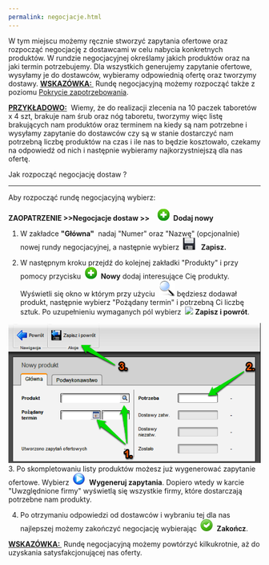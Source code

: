 ```yaml
---
permalink: negocjacje.html
---
```

 W tym miejscu możemy ręcznie stworzyć zapytania ofertowe oraz rozpocząć negocjację z dostawcami w celu nabycia konkretnych produktów. W rundzie negocjacyjnej określamy jakich produktów oraz na jaki termin potrzebujemy. Dla wszystkich generujemy zapytanie ofertowe, wysyłamy je do dostawców, wybieramy odpowiednią ofertę oraz tworzymy dostawy. 
<u style="font-weight:bold">
            WSKAZÓWKA:
        </u> &nbsp;Rundę negocjacyjną możemy rozpocząć także z poziomu&nbsp;[Pokrycie zapotrzebowania](/pokrycie-zapotrzebowania).&nbsp; 

<u style="font-weight:bold">
            PRZYKŁADOWO:</u> &nbsp;Wiemy, że do realizacji zlecenia na 10 paczek taboretów x 4 szt, brakuje nam śrub oraz nóg taboretu, tworzymy więc listę brakujących nam produktów oraz terminem na kiedy są nam potrzebne i wysyłamy zapytanie do dostawców czy są w stanie dostarczyć nam potrzebną liczbę produktów na czas i ile nas to będzie kosztowało, czekamy na odpowiedź od nich i następnie wybieramy najkorzystniejszą dla nas ofertę.

Jak rozpocząć negocjację dostaw ?

* * *

Aby rozpocząć rundę negocjacyjną wybierz:

**ZAOPATRZENIE \>\>Negocjacje dostaw \>\>** &nbsp;&nbsp; ![](/images/newIcon24.png)&nbsp; **Dodaj nowy**

1. W zakładce **"Główna"** &nbsp;nadaj "Numer" oraz "Nazwę" (opcjonalnie) nowej rundy negocjacyjnej, a następnie wybierz&nbsp; ![](/images/zapisz.png) &nbsp; **Zapisz.&nbsp;**

2. W następnym kroku przejdź do kolejnej zakładki "Produkty" i przy pomocy przycisku&nbsp; ![](/images/newIcon24.png)&nbsp; **Nowy**&nbsp;dodaj interesujące Cię produkty. Wyświetli się okno w którym przy użyciu&nbsp; ![](/images/lupka.png)&nbsp;będziesz dodawał produkt, następnie wybierz "Pożądany termin" i potrzebną Ci liczbę sztuk. Po uzupełnieniu wymaganych pól wybierz&nbsp; ![](/images/zapisz%20i%20powr%C3%B3t.png)&nbsp;**Zapisz i powrót**.&nbsp;

[![](/images/zaopatrzenie-%20negocjacje%20dostaw-%20produkty.png)](/images/zaopatrzenie-%20negocjacje%20dostaw-%20produkty.png)
3. Po skompletowaniu listy produktów możesz już wygenerować zapytanie ofertowe. Wybierz&nbsp; ![](/images/startIcon24.png)&nbsp; **Wygeneruj zapytania**. Dopiero wtedy w karcie "Uwzględnione firmy" wyświetlą się wszystkie firmy, które dostarczają potrzebne nam produkty.&nbsp;

4. Po otrzymaniu odpowiedzi od dostawców i wybraniu tej dla nas najlepszej możemy zakończyć negocjację wybierając&nbsp; ![](/images/acceptIcon24.png)&nbsp; **Zakończ**.&nbsp;

<u style="font-weight:bold">
                WSKAZÓWKA:
            </u> &nbsp;Rundę negocjacyjną możemy powtórzyć kilkukrotnie, aż do uzyskania satysfakcjonującej nas oferty.&nbsp; 

